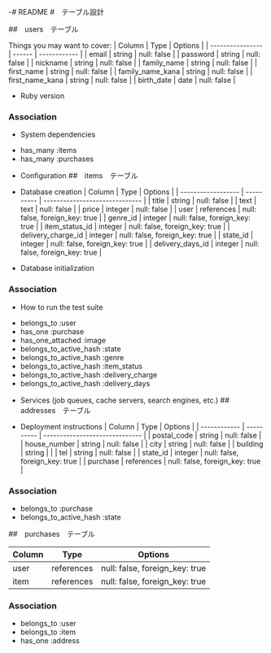 -# README
#　テーブル設計

##　users　テーブル

Things you may want to cover:
| Column           | Type   | Options      |
| ---------------- | ------ | ------------ |
| email            | string | null: false  |
| password         | string | null: false  |
| nickname         | string | null: false  |
| family_name      | string | null: false  |
| first_name       | string | null: false  |
| family_name_kana | string | null: false  |
| first_name_kana  | string | null: false  |
| birth_date       | date   | null: false  |

* Ruby version
### Association

* System dependencies
- has_many :items
- has_many :purchases

* Configuration
##　items　テーブル

* Database creation
| Column             | Type       | Options                        |
| ------------------ | ---------- | ------------------------------ |
| title              | string     | null: false                    |
| text               | text       | null: false                    |
| price              | integer    | null: false                    |
| user               | references | null: false, foreign_key: true |
| genre_id           | integer    | null: false, foreign_key: true |
| item_status_id     | integer    | null: false, foreign_key: true |
| delivery_charge_id | integer    | null: false, foreign_key: true |
| state_id           | integer    | null: false, foreign_key: true |
| delivery_days_id   | integer    | null: false, foreign_key: true |

* Database initialization
### Association

* How to run the test suite
- belongs_to :user
- has_one :purchase
- has_one_attached :image
- belongs_to_active_hash :state
- belongs_to_active_hash :genre
- belongs_to_active_hash :item_status
- belongs_to_active_hash :delivery_charge
- belongs_to_active_hash :delivery_days

* Services (job queues, cache servers, search engines, etc.)
##　addresses　テーブル

* Deployment instructions
| Column       | Type       | Options                        |
| ------------ | ---------- | ------------------------------ |
| postal_code  | string     | null: false                    |
| house_number | string     | null: false                    |
| city         | string     | null: false                    |
| building     | string     |                                |
| tel          | string     | null: false                    |
| state_id     | integer    | null: false, foreign_key: true |
| purchase     | references | null: false, foreign_key: true |

### Association

- belongs_to :purchase
- belongs_to_active_hash :state

##　purchases　テーブル

| Column       | Type       | Options                        |
| ------------ | ---------- | ------------------------------ |
| user         | references | null: false, foreign_key: true |
| item         | references | null: false, foreign_key: true |

### Association

- belongs_to :user
- belongs_to :item
- has_one :address

